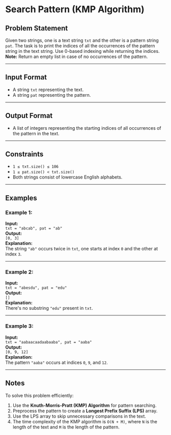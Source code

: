 # Search Pattern (KMP Algorithm)

## Problem Statement

Given two strings, one is a text string `txt` and the other is a pattern string `pat`. The task is to print the indices of all the occurrences of the pattern string in the text string. Use 0-based indexing while returning the indices.  
**Note:** Return an empty list in case of no occurrences of the pattern.

---

## Input Format

- A string `txt` representing the text.
- A string `pat` representing the pattern.

---

## Output Format

- A list of integers representing the starting indices of all occurrences of the pattern in the text.

---

## Constraints

- `1 ≤ txt.size() ≤ 106`
- `1 ≤ pat.size() < txt.size()`
- Both strings consist of lowercase English alphabets.

---

## Examples

### Example 1:
**Input:**  
`txt = "abcab", pat = "ab"`  
**Output:**  
`[0, 3]`  
**Explanation:**  
The string `"ab"` occurs twice in `txt`, one starts at index `0` and the other at index `3`.

---

### Example 2:
**Input:**  
`txt = "abesdu", pat = "edu"`  
**Output:**  
`[]`  
**Explanation:**  
There's no substring `"edu"` present in `txt`.

---

### Example 3:
**Input:**  
`txt = "aabaacaadaabaaba", pat = "aaba"`  
**Output:**  
`[0, 9, 12]`  
**Explanation:**  
The pattern `"aaba"` occurs at indices `0`, `9`, and `12`.

---

## Notes

To solve this problem efficiently:
1. Use the **Knuth-Morris-Pratt (KMP) Algorithm** for pattern searching.
2. Preprocess the pattern to create a **Longest Prefix Suffix (LPS)** array.
3. Use the LPS array to skip unnecessary comparisons in the text.
4. The time complexity of the KMP algorithm is `O(N + M)`, where `N` is the length of the text and `M` is the length of the pattern.